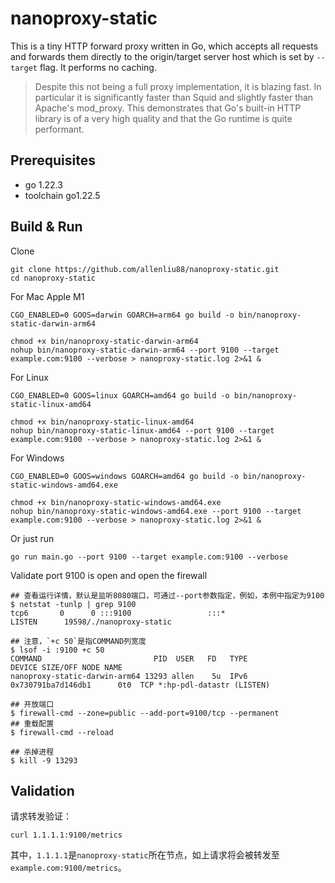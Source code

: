 # nanoproxy-static

This is a tiny HTTP forward proxy written in Go, which accepts all requests and forwards them directly to the origin/target server host which is set by `--target` flag. It performs no caching.

> Despite this not being a full proxy implementation, it is blazing fast. In particular it is significantly faster than Squid and slightly faster than Apache's mod_proxy. This demonstrates that Go's built-in HTTP library is of a very high quality and that the Go runtime is quite performant.

## Prerequisites

- go 1.22.3
- toolchain go1.22.5

## Build & Run

Clone

```shell
git clone https://github.com/allenliu88/nanoproxy-static.git
cd nanoproxy-static
```

For Mac Apple M1

```shell
CGO_ENABLED=0 GOOS=darwin GOARCH=arm64 go build -o bin/nanoproxy-static-darwin-arm64

chmod +x bin/nanoproxy-static-darwin-arm64
nohup bin/nanoproxy-static-darwin-arm64 --port 9100 --target example.com:9100 --verbose > nanoproxy-static.log 2>&1 &
```

For Linux

```shell
CGO_ENABLED=0 GOOS=linux GOARCH=amd64 go build -o bin/nanoproxy-static-linux-amd64

chmod +x bin/nanoproxy-static-linux-amd64
nohup bin/nanoproxy-static-linux-amd64 --port 9100 --target example.com:9100 --verbose > nanoproxy-static.log 2>&1 &
```

For Windows

```shell
CGO_ENABLED=0 GOOS=windows GOARCH=amd64 go build -o bin/nanoproxy-static-windows-amd64.exe

chmod +x bin/nanoproxy-static-windows-amd64.exe
nohup bin/nanoproxy-static-windows-amd64.exe --port 9100 --target example.com:9100 --verbose > nanoproxy-static.log 2>&1 &
```

Or just run

```shell
go run main.go --port 9100 --target example.com:9100 --verbose
```

Validate port 9100 is open and open the firewall

```shell
## 查看运行详情，默认是监听8080端口，可通过--port参数指定，例如，本例中指定为9100
$ netstat -tunlp | grep 9100
tcp6       0      0 :::9100                 :::*                    LISTEN      19598/./nanoproxy-static   

## 注意，`+c 50`是指COMMAND列宽度
$ lsof -i :9100 +c 50
COMMAND                         PID  USER   FD   TYPE             DEVICE SIZE/OFF NODE NAME
nanoproxy-static-darwin-arm64 13293 allen    5u  IPv6 0x730791ba7d146db1      0t0  TCP *:hp-pdl-datastr (LISTEN)

## 开放端口
$ firewall-cmd --zone=public --add-port=9100/tcp --permanent
## 重载配置
$ firewall-cmd --reload

## 杀掉进程
$ kill -9 13293
```

## Validation

请求转发验证：

```shell
curl 1.1.1.1:9100/metrics
```

其中，`1.1.1.1`是`nanoproxy-static`所在节点，如上请求将会被转发至`example.com:9100/metrics`。
